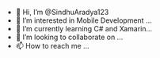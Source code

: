 - 👋 Hi, I’m @SindhuAradya123
- 👀 I’m interested in Mobile Development ...
- 🌱 I’m currently learning C# and Xamarin...
- 💞️ I’m looking to collaborate on ...
- 📫 How to reach me ...

<!---
SindhuAradya123/SindhuAradya123 is a ✨ special ✨ repository because its `README.md` (this file) appears on your GitHub profile.
You can click the Preview link to take a look at your changes.
--->
